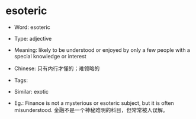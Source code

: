 # esoteric

- Word: esoteric

- Type: adjective
- Meaning: likely to be understood or enjoyed by only a few people with a special knowledge or interest
- Chinese: 只有内行才懂的；难领略的
- Tags: 
- Similar: exotic
- Eg.: Finance is not a mysterious or esoteric subject, but it is often misunderstood. 金融不是一个神秘难明的科目，但常常被人误解。

